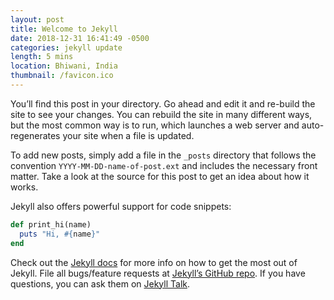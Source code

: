 ```yaml
---
layout: post
title: Welcome to Jekyll
date: 2018-12-31 16:41:49 -0500
categories: jekyll update
length: 5 mins
location: Bhiwani, India
thumbnail: /favicon.ico
---
```

You’ll find this post in your directory. Go ahead and edit it and re-build the site to see your changes. You can rebuild the site in many different ways, but the most common way is to run, which launches a web server and auto-regenerates your site when a file is updated.

To add new posts, simply add a file in the `_posts` directory that follows the convention `YYYY-MM-DD-name-of-post.ext` and includes the necessary front matter. Take a look at the source for this post to get an idea about how it works.

Jekyll also offers powerful support for code snippets:

```ruby
def print_hi(name)
  puts "Hi, #{name}"
end
```

Check out the [Jekyll docs][jekyll-docs] for more info on how to get the most out of Jekyll. File all bugs/feature requests at [Jekyll’s GitHub repo][jekyll-gh]. If you have questions, you can ask them on [Jekyll Talk][jekyll-talk].

[jekyll-docs]: https://jekyllrb.com/docs/home
[jekyll-gh]:   https://github.com/jekyll/jekyll
[jekyll-talk]: https://talk.jekyllrb.com/
